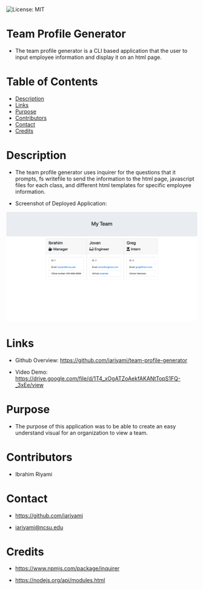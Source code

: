 ![License: MIT](https://img.shields.io/badge/License-MIT-yellow.svg)

# Team Profile Generator
* The team profile generator is a CLI based application that the user to input employee information and display it on an html page.

# Table of Contents

* [Description](#description)
* [Links](#links)
* [Purpose](#purpose)
* [Contributors](#contributors)
* [Contact](#contact)
* [Credits](#credits)

# **Description**
* The team profile generator uses inquirer for the questions that it prompts, fs writefile to send the information to the html page, javascript files for each class, and different html templates for specific employee information.

* Screenshot of Deployed Application:

![](images/team-profile-generator.png)

# **Links**
* Github Overview: https://github.com/iariyami/team-profile-generator

* Video Demo: https://drive.google.com/file/d/1T4_xOgATZoAekfAKANtTopS1FQ-_3xEe/view

# **Purpose**
* The purpose of this application was to be able to create an easy understand visual for an organization to view a team.

# **Contributors**
* Ibrahim Riyami

# **Contact**
* https://github.com/iariyami

* iariyami@ncsu.edu

# **Credits**
* https://www.npmjs.com/package/inquirer

* https://nodejs.org/api/modules.html